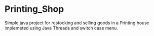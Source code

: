 # Printing_Shop
Simple java project for restocking and selling goods in a Printing house implemeted using Java Threads and switch case menu.
